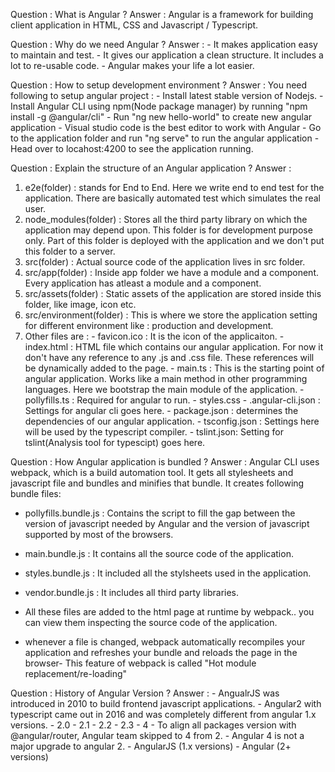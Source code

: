 Question : What is Angular ?
Answer : Angular is a framework for building client application in HTML, CSS and Javascript / Typescript.

Question : Why do we need Angular ?
Answer : - It makes application easy to maintain and test.
         - It gives our application a clean structure. It includes a lot to re-usable code.
         - Angular makes your life a lot easier.

Question : How to setup development environment ?
Answer : You need following to setup angular project :
    - Install latest stable version of Nodejs.
    - Install Angular CLI using npm(Node package manager) by running "npm install -g @angular/cli"
    - Run "ng new hello-world" to create new angular application
    - Visual studio code is the best editor to work with Angular
    - Go to the application folder and run "ng serve" to run the angular application
    - Head over to locahost:4200 to see the application running.

Question : Explain the structure of an Angular application ?
Answer :
  1. e2e(folder) : stands for End to End. Here we write end to end test for the application. There are basically automated test which simulates the real user.
  2. node_modules(folder) : Stores all the third party library on which the application may depend upon. This folder is for development purpose only. Part of this folder is deployed with the application and we don't put this folder to a server.
  3. src(folder) : Actual source code of the application lives in src folder.
  4. src/app(folder) : Inside app folder we have a module and a component. Every application has atleast a module and a component.
  5. src/assets(folder) : Static assets of the application are stored inside this folder, like image, icon etc.
  6. src/environment(folder) : This is where we store the application setting for different environment like : production and development.
  7. Other files are :
    - favicon.ico : It is the icon of the applicaiton.
    - index.html  : HTML file which contains our angular application. For now it don't have any reference to any .js and .css file. These references will be dynamically added to the page.
    - main.ts : This is the starting point of angular application. Works like a main method in other programming languages. Here we bootstrap the main module of the application.
    - pollyfills.ts : Required for angular to run.
    - styles.css
    - .angular-cli.json : Settings for angular cli goes here.
    - package.json : determines the dependencies of our angular application.
    - tsconfig.json : Settings here will be used by the typescript compiler.
    - tslint.json: Setting for tslint(Analysis tool for typescipt) goes here.

Question : How Angular application is bundled ?
Answer : Angular CLI uses webpack, which is a build automation tool. It gets all stylesheets and javascript file and bundles and minifies that bundle. It creates following bundle files:
  - pollyfills.bundle.js : Contains the script to fill the gap between the version of javascript needed by Angular and the version of javascript supported by most of the browsers.
  - main.bundle.js : It contains all the source code of the application.
  - styles.bundle.js : It included all the stylsheets used in the application.
  - vendor.bundle.js : It includes all third party libraries.
  - All these files are added to the html page at runtime by webpack.. you can view them inspecting the source code of the application.

  - whenever a file is changed, webpack automatically recompiles your application and refreshes your bundle and reloads the page in the browser- This feature of webpack is called "Hot module replacement/re-loading"

Question : History of Angular Version ?
Answer : - AngualrJS was introduced in 2010 to build frontend javascript applications.
          - Angular2 with typescript came out in 2016 and was completely different from angular 1.x versions.
          - 2.0 - 2.1 - 2.2 - 2.3 - 4
          - To align all packages version with @angular/router, Angular team skipped to 4 from 2.
          - Angular 4 is not a major upgrade to angular 2.
          - AngularJS (1.x versions)
          - Angular (2+ versions)

